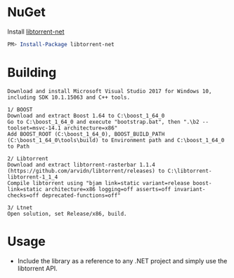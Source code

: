 # NuGet
Install [libtorrent-net](https://www.nuget.org/packages/libtorrent-net/)
```Powershell
PM> Install-Package libtorrent-net
```

# Building

```
Download and install Microsoft Visual Studio 2017 for Windows 10, including SDK 10.1.15063 and C++ tools.

1/ BOOST
Download and extract Boost 1.64 to C:\boost_1_64_0
Go to C:\boost_1_64_0 and execute "bootstrap.bat", then ".\b2 --toolset=msvc-14.1 architecture=x86"
Add BOOST_ROOT (C:\boost_1_64_0), BOOST_BUILD_PATH (C:\boost_1_64_0\tools\build) to Environment path and C:\boost_1_64_0 to Path

2/ Libtorrent
Download and extract libtorrent-rasterbar 1.1.4 (https://github.com/arvidn/libtorrent/releases) to C:\libtorrent-libtorrent-1_1_4
Compile libtorrent using "bjam link=static variant=release boost-link=static architecture=x86 logging=off asserts=off invariant-checks=off deprecated-functions=off"

3/ Ltnet
Open solution, set Release/x86, build.
```

# Usage

* Include the library as a reference to any .NET project and simply use the libtorrent API.
